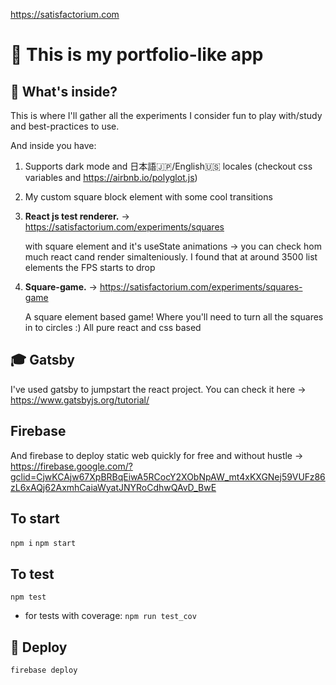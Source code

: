 https://satisfactorium.com

# 🚀 This is my portfolio-like app

## 🧐 What's inside?

This is where I'll gather all the experiments I consider fun to play with/study and best-practices to use.
    
And inside you have:    

1. Supports dark mode and 日本語🇯🇵/English🇺🇸 locales (checkout css variables and https://airbnb.io/polyglot.js)
2. My custom square block element with some cool transitions 
3.  **React js test renderer.** -> https://satisfactorium.com/experiments/squares

    with square element and it's useState animations -> you can check hom much react cand render simalteniously.
    I found that at around 3500 list elements the FPS starts to drop

4.  **Square-game.** -> https://satisfactorium.com/experiments/squares-game

    A square element based game! Where you'll need to turn all the squares in to circles :)
    All pure react and css based
    
## 🎓 Gatsby

I've used gatsby to jumpstart the react project. You can check it here -> https://www.gatsbyjs.org/tutorial/

## Firebase

And firebase to deploy static web quickly for free and without hustle -> https://firebase.google.com/?gclid=CjwKCAjw67XpBRBqEiwA5RCocY2XObNpAW_mt4xKXGNej59VUFz86zL6xAQj62AxmhCaiaWyatJNYRoCdhwQAvD_BwE

## To start

 `npm i`
 `npm start`

## To test

 `npm test`
  - for tests with coverage:
 `npm run test_cov`

## 💫 Deploy

`firebase deploy`
